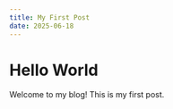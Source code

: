 ```yaml
---
title: My First Post
date: 2025-06-18
---
```


# Hello World

Welcome to my blog! This is my first post.